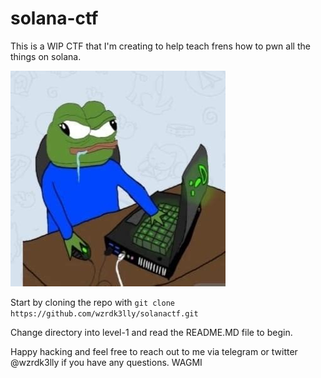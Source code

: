 # solana-ctf

This is a WIP CTF that I'm creating to help teach frens how to pwn all the things on solana.

![](Assets/2022-04-11-14-29-43.png)


Start by cloning the repo with `git clone https://github.com/wzrdk3lly/solanactf.git`

Change directory into level-1 and read the README.MD file to begin. 

Happy hacking and feel free to reach out to me via telegram or twitter @wzrdk3lly if you have any questions. WAGMI 